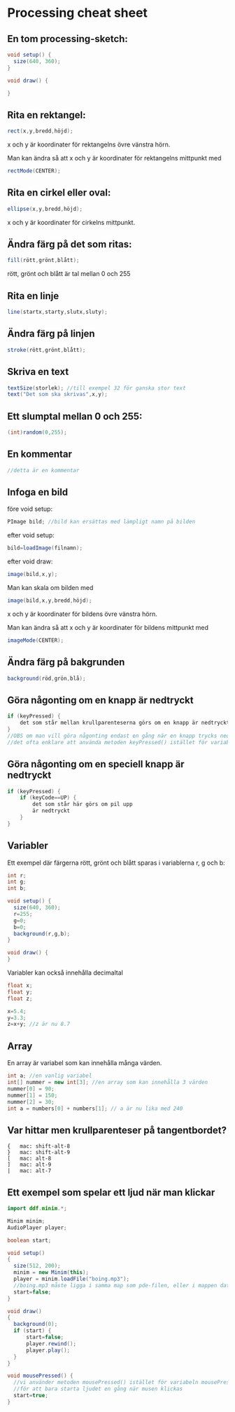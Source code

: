 # Processing cheat sheet

## En tom processing-sketch:

```java
void setup() {
  size(640, 360);
}

void draw() {

}
```

## Rita en rektangel:

```java
rect(x,y,bredd,höjd);
```

x och y är koordinater för rektangelns övre vänstra hörn. 

Man kan ändra så att x och y är koordinater för rektangelns mittpunkt med

```java
rectMode(CENTER);
```

## Rita en cirkel eller oval:

```java
ellipse(x,y,bredd,höjd);
```

x och y är koordinater för cirkelns mittpunkt. 

## Ändra färg på det som ritas:

```java
fill(rött,grönt,blått);
```

rött, grönt och blått är tal mellan 0 och 255

## Rita en linje

```java
line(startx,starty,slutx,sluty);
```

## Ändra färg på linjen

```java
stroke(rött,grönt,blått);
```

## Skriva en text

```java
textSize(storlek); //till exempel 32 för ganska stor text
text("Det som ska skrivas",x,y);
```

## Ett slumptal mellan 0 och 255:

```java
(int)random(0,255);
```

## En kommentar

```java
//detta är en kommentar
```

## Infoga en bild

före void setup:
```java
PImage bild; //bild kan ersättas med lämpligt namn på bilden
```

efter void setup:
```java
bild=loadImage(filnamn);
```

efter void draw:
```java
image(bild,x,y);
```

Man kan skala om bilden med
```java
image(bild,x,y,bredd,höjd);
```

x och y är koordinater för bildens övre vänstra hörn. 

Man kan ändra så att x och y är koordinater för bildens mittpunkt med

```java
imageMode(CENTER);
```

## Ändra färg på bakgrunden

```java
background(röd,grön,blå);
```

## Göra någonting om en knapp är nedtryckt

```java
if (keyPressed) {
	det som står mellan krullparenteserna görs om en knapp är nedtryckt
}
//OBS om man vill göra någonting endast en gång när en knapp trycks ned är 
//det ofta enklare att använda metoden keyPressed() istället för variabeln keyPressed
```

## Göra någonting om en speciell knapp är nedtryckt

```java
if (keyPressed) {
	if (keyCode==UP) {
		det som står här görs om pil upp 
		är nedtryckt
	}
}
```

## Variabler

Ett exempel där färgerna rött, grönt och blått sparas i variablerna r, g och b:

```java
int r;
int g;
int b;

void setup() {
  size(640, 360);
  r=255; 
  g=0;
  b=0;
  background(r,g,b);
}

void draw() {
}
```

Variabler kan också innehålla decimaltal

```java
float x;
float y;
float z;

x=5.4;
y=3.3;
z=x+y; //z är nu 8.7
```

## Array

En array är variabel som kan innehålla många värden.

```java
int a; //en vanlig variabel
int[] nummer = new int[3]; //en array som kan innehålla 3 värden
nummer[0] = 90;
nummer[1] = 150;
nummer[2] = 30;
int a = numbers[0] + numbers[1]; // a är nu lika med 240
```

## Var hittar men krullparenteser på tangentbordet?

```
{	mac: shift-alt-8
}	mac: shift-alt-9
[	mac: alt-8
]	mac: alt-9
|	mac: alt-7
```

## Ett exempel som spelar ett ljud när man klickar

```java
import ddf.minim.*;

Minim minim;
AudioPlayer player;

boolean start;

void setup()
{
  size(512, 200);
  minim = new Minim(this);
  player = minim.loadFile("boing.mp3");
  //boing.mp3 måste ligga i samma map som pde-filen, eller i mappen data
  start=false;
}

void draw()
{
  background(0);
  if (start) {
      start=false;
      player.rewind();
      player.play();
  }
}

void mousePressed() {
  //vi använder metoden mousePressed() istället för variabeln mousePressed
  //för att bara starta ljudet en gång när musen klickas
  start=true;
}
```
